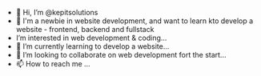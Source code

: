 - 👋 Hi, I’m @kepitsolutions
- 👀 I'm a newbie in website development, and want to learn kto develop a website - frontend, backend and fullstack
- I’m interested in web development & coding...
- 🌱 I’m currently learning to develop a website...
- 💞️ I’m looking to collaborate on web development fort the start...
- 📫 How to reach me ...

<!---
kepitsolutions/kepitsolutions is a ✨ special ✨ repository because its `README.md` (this file) appears on your GitHub profile.
You can click the Preview link to take a look at your changes.
--->
